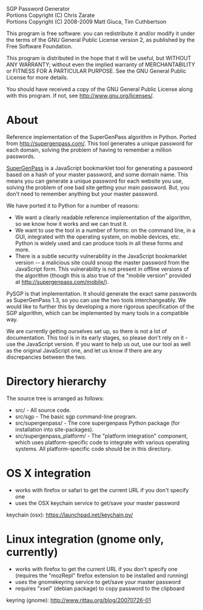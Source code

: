 SGP Password Generator  
Portions Copyright (C) Chris Zarate  
Portions Copyright (C) 2008-2009 Matt Giuca, Tim Cuthbertson

This program is free software: you can redistribute it and/or modify
it under the terms of the GNU General Public License version 2,
as published by the Free Software Foundation.

This program is distributed in the hope that it will be useful,
but WITHOUT ANY WARRANTY; without even the implied warranty of
MERCHANTABILITY or FITNESS FOR A PARTICULAR PURPOSE.  See the
GNU General Public License for more details.

You should have received a copy of the GNU General Public License
along with this program.  If not, see <http://www.gnu.org/licenses/>.

About
=====

Reference implementation of the SuperGenPass algorithm in Python. Ported from
http://supergenpass.com/. This tool generates a unique password for each
domain, solving the problem of having to remember a million passwords.

[SuperGenPass](http://supergenpass.com/) is a JavaScript bookmarklet tool for
generating a password based on a hash of your master password, and some domain
name. This means you can generate a unique password for each website you use,
solving the problem of one bad site getting your main password. But, you don't
need to remember anything but your master password.

We have ported it to Python for a number of reasons:

* We want a clearly readable reference implementation of the algorithm, so we
  know how it works and we can trust it.
* We want to use the tool in a number of forms: on the command line, in a GUI,
  integrated with the operating system, on mobile devices, etc. Python is
  widely used and can produce tools in all these forms and more.
* There is a subtle security vulnerability in the JavaScript bookmarklet
  version -- a malicious site could snoop the master password from the
  JavaScript form. This vulnerability is not present in offline versions of
  the algorithm (though this is also true of the "mobile version" provided at
  http://supergenpass.com/mobile/).

PySGP is that implementation. It should generate the exact same passwords as
SuperGenPass 1.3, so you can use the two tools interchangeably. We would like
to further this by developing a more rigorous specification of the SGP
algorithm, which can be implemented by many tools in a compatible way.

We are currently getting ourselves set up, so there is not a lot of
documentation. This tool is in its early stages, so please don't rely on it -
use the JavaScript version. If you want to help us out, use our tool as well
as the original JavaScript one, and let us know if there are any discrepancies
between the two.

Directory hierarchy
===================

The source tree is arranged as follows:

* src/ - All source code.
* src/sgp - The basic sgp command-line program.
* src/supergenpass/ - The core supergenpass Python package (for installation
    into site-packages).
* src/supergenpass_platform/ - The "platform integration" component, which uses
    platform-specific code to integrate with various operating systems.
    All platform-specific code should be in this directory.

OS X integration
================

* works with firefox or safari to get the current URL if you don't specify one
* uses the OSX keychain service to get/save your master password

keychain (osx): https://launchpad.net/keychain.py/

Linux integration (gnome only, currently)
=========================================

* works with firefox to get the current URL if you don't specify one (requires
  the "mozRepl" firefox extension to be installed and running)
* uses the gnomekeyring service to get/save your master password
* requires "xsel" (debian package) to copy password to the clipboard

keyring (gnome): http://www.rittau.org/blog/20070726-01
